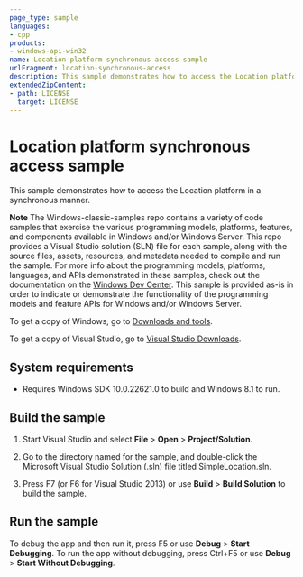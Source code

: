 ```yaml
---
page_type: sample
languages:
- cpp
products:
- windows-api-win32
name: Location platform synchronous access sample
urlFragment: location-synchronous-access
description: This sample demonstrates how to access the Location platform in a synchronous manner.
extendedZipContent:
- path: LICENSE
  target: LICENSE
---
```


# Location platform synchronous access sample

This sample demonstrates how to access the Location platform in a synchronous manner.

**Note** The Windows-classic-samples repo contains a variety of code samples that exercise the various programming models, platforms, features, and components available in Windows and/or Windows Server. This repo provides a Visual Studio solution (SLN) file for each sample, along with the source files, assets, resources, and metadata needed to compile and run the sample. For more info about the programming models, platforms, languages, and APIs demonstrated in these samples, check out the documentation on the [Windows Dev Center](https://dev.windows.com). This sample is provided as-is in order to indicate or demonstrate the functionality of the programming models and feature APIs for Windows and/or Windows Server.

To get a copy of Windows, go to [Downloads and tools](http://go.microsoft.com/fwlink/p/?linkid=301696).

To get a copy of Visual Studio, go to [Visual Studio Downloads](http://go.microsoft.com/fwlink/p/?linkid=301697).

## System requirements

- Requires Windows SDK 10.0.22621.0 to build and Windows 8.1 to run.

## Build the sample

1. Start Visual Studio and select **File** \> **Open** \> **Project/Solution**.

2. Go to the directory named for the sample, and double-click the Microsoft Visual Studio Solution (.sln) file titled SimpleLocation.sln.

3. Press F7 (or F6 for Visual Studio 2013) or use **Build** \> **Build Solution** to build the sample.

## Run the sample

To debug the app and then run it, press F5 or use **Debug** \> **Start Debugging**. To run the app without debugging, press Ctrl+F5 or use **Debug** \> **Start Without Debugging**.
